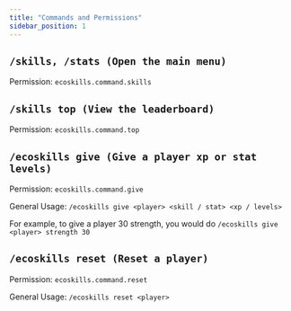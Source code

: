 ```yaml
---
title: "Commands and Permissions"
sidebar_position: 1
---
```


## `/skills, /stats (Open the main menu)`
Permission: `ecoskills.command.skills`

## `/skills top (View the leaderboard)`
Permission: `ecoskills.command.top`

## `/ecoskills give (Give a player xp or stat levels)`
Permission: `ecoskills.command.give`

General Usage: `/ecoskills give <player> <skill / stat> <xp / levels>`

For example, to give a player 30 strength, you would do `/ecoskills give <player> strength 30`

## `/ecoskills reset (Reset a player)`
Permission: `ecoskills.command.reset`

General Usage: `/ecoskills reset <player>`